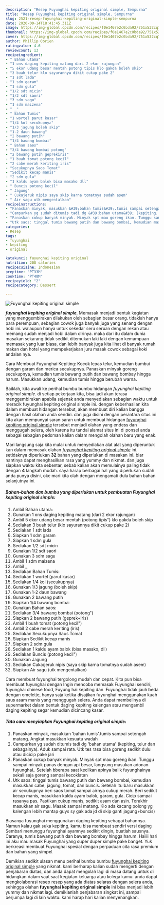 ```yaml
---
description: "Resep Fuyunghai kepiting original simple, Sempurna"
title: "Resep Fuyunghai kepiting original simple, Sempurna"
slug: 2521-resep-fuyunghai-kepiting-original-simple-sempurna
date: 2020-09-14T18:41:45.311Z
image: https://img-global.cpcdn.com/recipes/f0e1467e2c0bda92/751x532cq70/fuyunghai-kepiting-original-simple-foto-resep-utama.jpg
thumbnail: https://img-global.cpcdn.com/recipes/f0e1467e2c0bda92/751x532cq70/fuyunghai-kepiting-original-simple-foto-resep-utama.jpg
cover: https://img-global.cpcdn.com/recipes/f0e1467e2c0bda92/751x532cq70/fuyunghai-kepiting-original-simple-foto-resep-utama.jpg
author: Phillip Obrien
ratingvalue: 4.6
reviewcount: 13
recipeingredient:
- " Bahan utama"
- "1 ons daging kepiting matang dari 2 ekor rajungan"
- "5 ekor udang besar mentah potong tipis klo gakda boleh skip"
- "3 buah telur klo sayurannya dikit cukup pake 2"
- "1 sdt lada"
- "1 sdm garam"
- "1 sdm gula"
- "1/2 sdt micin"
- "1/2 sdt saori"
- "3 sdm sagu"
- "1 sdm maizena"
- " _"
- " Bahan Tumis"
- "1 wortel parut kasar"
- "1/4 kol secukupnya"
- "1/3 jagung boleh skip"
- "1-2 daun bawang"
- "2 bawang putih"
- "1/4 bawang bombai"
- " Bahan saos"
- "3/4 bawang bombai potong"
- "2 bawang putih geprekiris"
- "1 buah tomat potong kecil"
- "2 cabe merah keriting iris"
- "Secukupnya Saos Tomat"
- "Sedikit kecap manis"
- "2 sdm gula"
- "1 kaldu ayam balok bisa masako dll"
- " Buncis potong kecil"
- " Jagung"
- " Cukajeruk nipis saya skip karna tomatnya sudah asem"
- " Air sagu utk mengentalkan"
recipeinstructions:
- "Panaskan minyak, masukkan &#39;bahan tumis&#39;.tumis sampai setengah matang. Angkat masukkan kesuatu wadah"
- "Campurkan yg sudah ditumis tadi dg &#39;bahan utama&#39; (kepiting, telur dan sebagainya). Aduk sampai rata. Utk tes rasa bisa goreng sedikit dulu atau dicicip pake jari"
- "Panaskan cukup banyak minyak. Minyak spt mau goreng ikan. Tunggu sampai minyak panas dengan api besar, langsung masukan adonan fuyunghai.. Setelah bberapa saat kecilkan apinya balik fuyunghainya sekali saja goreng sampai kecoklatan"
- "Utk saos: tinggal tumis bawang putih dan bawang bombai, kemudian masukkan cabe, jagung, tomat, dan buncis. Setelah itu baru masukkan air secukupnya beri saos tomat sampai airnya cukup merah. Beri sedikit kecap manis, masukkan kaldu ayam balok, garam, gula. Cicip sampai rasanya pas. Pastikan cukup manis, sedikit asam dan asin. Terakhir masukkan air sagu. Masak sampai matang. Klo ada kacang polong yg kalengan lebih mantap guys sy gak ada jd di skip ganti jagung+buncis)"
categories:
- Resep
tags:
- fuyunghai
- kepiting
- original

katakunci: fuyunghai kepiting original 
nutrition: 208 calories
recipecuisine: Indonesian
preptime: "PT33M"
cooktime: "PT48M"
recipeyield: "2"
recipecategory: Dessert

---
```



![Fuyunghai kepiting original simple](https://img-global.cpcdn.com/recipes/f0e1467e2c0bda92/751x532cq70/fuyunghai-kepiting-original-simple-foto-resep-utama.jpg)

<b><i>fuyunghai kepiting original simple</i></b>, Memasak menjadi bentuk kegiatan yang menggembirakan dilakukan oleh sebagian besar orang. tidaklah hanya para perempuan, sebagian cowok juga banyak juga yang senang dengan hobi ini. walaupun hanya untuk sekedar seru seruan dengan rekan atau memang sudah menjadi hobi dalam dirinya. maka dari itu dalam dunia masakan sekarang tidak sedikit ditemukan laki laki dengan kemampuan memasak yang luar biasa, dan lebih banyak juga kita lihat di banyak rumah makan dan hotel yang mempekerjakan juru masak cowok sebagai koki andalan nya.

Cara Membuat Fuyunghai Kepiting: Kocok lepas telur, kemudian bumbui dengan garam dan merica secukupnya. Panaskan minyak goreng secukupnya, kemudian tumis bawang putih dan bawang bombay hingga harum. Masukkan udang, kemudian tumis hingga berubah warna.

Baiklah, kita awali ke perihal bumbu bumbu hidangan <i>fuyunghai kepiting original simple</i>. di setiap pekerjaan kita, bisa jadi akan terasa menggembirakan apabila sejenak anda menyediakan sebagian waktu untuk meracik fuyunghai kepiting original simple ini. dengan keberhasilan kita dalam membuat hidangan tersebut, akan membuat diri kalian bangga dengan hasil olahan anda sendiri. dan juga disini dengan perantara situs ini kita akan mempunyai saran saran untuk membuat hidangan <u>fuyunghai kepiting original simple</u> tersebut menjadi olahan yang endess dan menggugah selera, oleh karena itu tandai alamat situs ini di ponsel anda sebagai sebagian pedoman kalian dalam mengolah olahan baru yang enak.


Mari langsung saja kita mulai untuk menyediakan alat alat yang diperuntuk kan dalam memasak olahan <u><i>fuyunghai kepiting original simple</i></u> ini. setidaknya diperlukan <b>32</b> bahan yang diperlukan di masakan ini. biar nantinya dapat menghasilkan rasa yang yummy dan nikmat. dan juga siapkan waktu kita sebentar, sebab kalian akan memulainya paling tidak dengan <b>4</b> langkah mudah. saya harap berbagai hal yang diperlukan sudah anda punya disini, oke mari kita olah dengan mengamati dulu bahan bahan selanjutnya ini.

<!--inarticleads1-->

##### Bahan-bahan dan bumbu yang diperlukan untuk pembuatan Fuyunghai kepiting original simple:

1. Ambil  Bahan utama:
1. Gunakan 1 ons daging kepiting matang (dari 2 ekor rajungan)
1. Ambil 5 ekor udang besar mentah (potong tipis&#34;) klo gakda boleh skip
1. Sediakan 3 buah telur (klo sayurannya dikit cukup pake 2)
1. Sediakan 1 sdt lada
1. Siapkan 1 sdm garam
1. Siapkan 1 sdm gula
1. Sediakan 1/2 sdt micin
1. Gunakan 1/2 sdt saori
1. Gunakan 3 sdm sagu
1. Ambil 1 sdm maizena
1. Ambil  _
1. Sediakan  Bahan Tumis:
1. Sediakan 1 wortel (parut kasar)
1. Sediakan 1/4 kol (secukupnya)
1. Gunakan 1/3 jagung (boleh skip)
1. Gunakan 1-2 daun bawang
1. Gunakan 2 bawang putih
1. Siapkan 1/4 bawang bombai
1. Gunakan  Bahan saos:
1. Sediakan 3/4 bawang bombai (potong&#34;)
1. Siapkan 2 bawang putih (geprek+iris)
1. Ambil 1 buah tomat (potong kecil&#34;)
1. Ambil 2 cabe merah keriting (iris)
1. Sediakan Secukupnya Saos Tomat
1. Siapkan Sedikit kecap manis
1. Siapkan 2 sdm gula
1. Sediakan 1 kaldu ayam balok (bisa masako, dll)
1. Sediakan  Buncis (potong kecil&#34;)
1. Gunakan  Jagung
1. Sediakan  Cuka/jeruk nipis (saya skip karna tomatnya sudah asem)
1. Siapkan  Air sagu (utk mengentalkan)


Cara membuat fuyunghai tergolong mudah dan cepat. Kita pun bisa membuat fuyunghai dengan Ingin mencoba memasak Fuyunghai sendiri, fuyunghai chinese food, Fuyung hai kepiting dan. Fuyunghai tidak jauh beda dengan omelette, hanya saja ketika disajikan fuyunghai menggunakan kuah saus asam manis yang menggugah selera. Anda dapat membelinya di supermarket dalam bentuk daging kepiting kalengan atau mengambil daging kepiting segar kemudian dicincang kasar. 

<!--inarticleads2-->

##### Tata cara menyiapkan Fuyunghai kepiting original simple:

1. Panaskan minyak, masukkan &#39;bahan tumis&#39;.tumis sampai setengah matang. Angkat masukkan kesuatu wadah
1. Campurkan yg sudah ditumis tadi dg &#39;bahan utama&#39; (kepiting, telur dan sebagainya). Aduk sampai rata. Utk tes rasa bisa goreng sedikit dulu atau dicicip pake jari
1. Panaskan cukup banyak minyak. Minyak spt mau goreng ikan. Tunggu sampai minyak panas dengan api besar, langsung masukan adonan fuyunghai.. Setelah bberapa saat kecilkan apinya balik fuyunghainya sekali saja goreng sampai kecoklatan
1. Utk saos: tinggal tumis bawang putih dan bawang bombai, kemudian masukkan cabe, jagung, tomat, dan buncis. Setelah itu baru masukkan air secukupnya beri saos tomat sampai airnya cukup merah. Beri sedikit kecap manis, masukkan kaldu ayam balok, garam, gula. Cicip sampai rasanya pas. Pastikan cukup manis, sedikit asam dan asin. Terakhir masukkan air sagu. Masak sampai matang. Klo ada kacang polong yg kalengan lebih mantap guys sy gak ada jd di skip ganti jagung+buncis)


Biasanya fuyunghai menggunakan daging kepiting sebagai bahannya. Namun kalau gak suka kepiting, kamu bisa membuat sendiri versi daging Sembari menunggu fuyunghai ayamnya sedikit dingin, buatlah sausnya. Caranya, tumis bawang putih dan bawang bombay hingga harum. Haiiii hari ini aku mau masak Fuyunghai yang super duper simple pake banget. Yuk berkreasi membuat Fuyunghai spesial dengan perpaduan cita rasa premium dan bahan yang simpel. 

Demikian sedikit ulasan menu perihal bumbu bumbu <u>fuyunghai kepiting original simple</u> yang nikmat. kami berharap kalian sudah mengerti dengan penjabaran diatas, dan anda dapat mengolah lagi di masa datang untuk di hidangkan dalam saat saat kegiatan keluarga atau kolega kamu. anda dapat mengkolaborasi resep resep yang ada diatas selaras dengan selera anda, sehingga olahan <b>fuyunghai kepiting original simple</b> ini bisa menjadi lebih yummy dan nikmat lagi. demikianlah penjabaran singkat ini, sampai berjumpa lagi di lain waktu. kami harap hari kalian menyenangkan.
